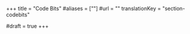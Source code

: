 +++
title = "Code Bits"
#aliases = [""]
#url = ""
translationKey = "section-codebits"

#draft = true
+++
